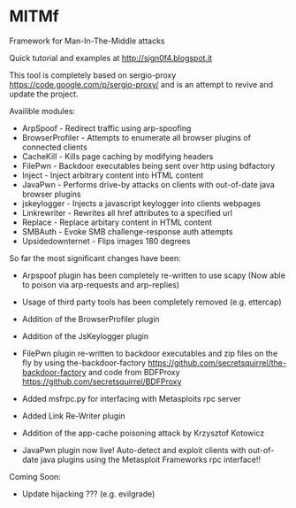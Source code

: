MITMf
=====

Framework for Man-In-The-Middle attacks

Quick tutorial and examples at http://sign0f4.blogspot.it

This tool is completely based on sergio-proxy https://code.google.com/p/sergio-proxy/ and is an attempt to revive and update the project.

Availible modules:
- ArpSpoof - Redirect traffic using arp-spoofing
- BrowserProfiler - Attempts to enumerate all browser plugins of connected clients
- CacheKill - Kills page caching by modifying headers
- FilePwn - Backdoor executables being sent over http using bdfactory
- Inject - Inject arbitrary content into HTML content
- JavaPwn - Performs drive-by attacks on clients with out-of-date java browser plugins
- jskeylogger - Injects a javascript keylogger into clients webpages
- Linkrewriter - Rewrites all href attributes to a specified url
- Replace - Replace arbitary content in HTML content
- SMBAuth - Evoke SMB challenge-response auth attempts
- Upsidedownternet - Flips images 180 degrees

So far the most significant changes have been:

- Arpspoof plugin has been completely re-written to use scapy (Now able to poison via arp-requests and arp-replies)

- Usage of third party tools has been completely removed (e.g. ettercap)

- Addition of the BrowserProfiler plugin

- Addition of the JsKeylogger plugin

- FilePwn plugin re-written to backdoor executables and zip files on the fly by using the-backdoor-factory
https://github.com/secretsquirrel/the-backdoor-factory and code from BDFProxy https://github.com/secretsquirrel/BDFProxy

- Added msfrpc.py for interfacing with Metasploits rpc server

- Added Link Re-Writer plugin

- Addition of the app-cache poisoning attack by Krzysztof Kotowicz 

- JavaPwn plugin now live! Auto-detect and exploit clients with out-of-date java plugins using the Metasploit Frameworks rpc interface!!

Coming Soon:

- Update hijacking ??? (e.g. evilgrade)
